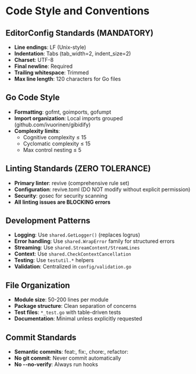 # Code Style and Conventions

## EditorConfig Standards (MANDATORY)
- **Line endings**: LF (Unix-style)
- **Indentation**: Tabs (tab_width=2, indent_size=2)
- **Charset**: UTF-8
- **Final newline**: Required
- **Trailing whitespace**: Trimmed
- **Max line length**: 120 characters for Go files

## Go Code Style
- **Formatting**: gofmt, goimports, gofumpt
- **Import organization**: Local imports grouped (github.com/ivuorinen/gibidify)
- **Complexity limits**:
  - Cognitive complexity ≤ 15
  - Cyclomatic complexity ≤ 15  
  - Max control nesting ≤ 5

## Linting Standards (ZERO TOLERANCE)
- **Primary linter**: revive (comprehensive rule set)
- **Configuration**: revive.toml (DO NOT modify without explicit permission)
- **Security**: gosec for security scanning
- **All linting issues are BLOCKING errors**

## Development Patterns
- **Logging**: Use `shared.GetLogger()` (replaces logrus)
- **Error handling**: Use `shared.WrapError` family for structured errors
- **Streaming**: Use `shared.StreamContent/StreamLines` 
- **Context**: Use `shared.CheckContextCancellation`
- **Testing**: Use `testutil.*` helpers
- **Validation**: Centralized in `config/validation.go`

## File Organization
- **Module size**: 50-200 lines per module
- **Package structure**: Clean separation of concerns
- **Test files**: `*_test.go` with table-driven tests
- **Documentation**: Minimal unless explicitly requested

## Commit Standards
- **Semantic commits**: feat:, fix:, chore:, refactor:
- **No git commit**: Never commit automatically
- **No --no-verify**: Always run hooks
